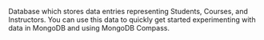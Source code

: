 Database which stores data entries representing Students, Courses, and Instructors. 
You can use this data to quickly get started experimenting with data in MongoDB and using MongoDB Compass.
